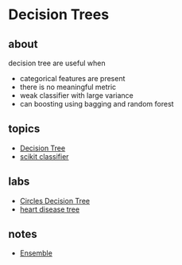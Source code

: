 # Decision Trees

## about
decision tree are useful when

* categorical features are present
* there is no meaningful metric
* weak classifier with large variance  
* can boosting using bagging and random forest

## topics

* [Decision Tree](./treeClassifier/readme.md)
* [scikit classifier](../scikit/DecisionTreeClassifier.md)

## labs
* [Circles Decision Tree](./0043ClassifierDecisionTree.ipynb)
* [heart disease tree](./0044HeartDecisionTree.ipynb)

## notes
* [Ensemble](../general/treeEnsemble.md)